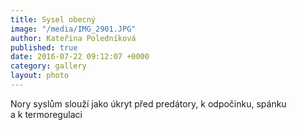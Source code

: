 ```yaml
---
title: Sysel obecný
image: "/media/IMG_2901.JPG"
author: Kateřina Poledníková
published: true
date: 2016-07-22 09:12:07 +0000
category: gallery
layout: photo
---
```

Nory syslům slouží jako úkryt před predátory, k odpočinku, spánku
a k termoregulaci
